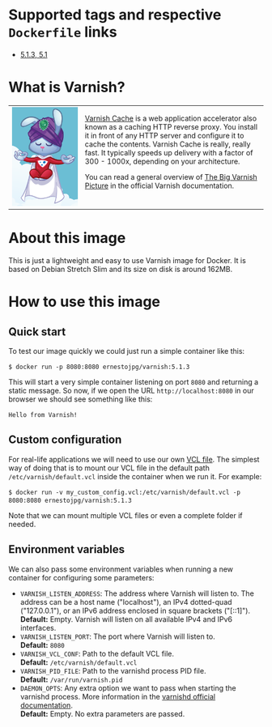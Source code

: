 # Supported tags and respective `Dockerfile` links

* [5.1.3, 5.1](https://github.com/ernestojpg/varnish-docker/blob/master/Dockerfile)

# What is Varnish?

<table>
    <tr>
    <td width="130">
        <a href="#"><img src="https://raw.githubusercontent.com/ernestojpg/varnish-docker/master/logo.png" width="100%"></a>
    </td>
    <td valign="top">
        <p><a href="https://varnish-cache.org/">Varnish Cache</a> is a web application accelerator also known as a caching HTTP reverse proxy.
        You install it in front of any HTTP server and configure it to cache the contents.
        Varnish Cache is really, really fast. It typically speeds up delivery with a factor of 300 - 1000x,
        depending on your architecture.</p>
        <p>You can read a general overview of <a href="https://varnish-cache.org/docs/trunk/users-guide/intro.html">The Big Varnish Picture</a>
        in the official Varnish documentation.</p>
    </td> 
    </tr>
</table>

# About this image

This is just a lightweight and easy to use Varnish image for Docker. It is based on Debian Stretch Slim and its size on disk is around 162MB.

# How to use this image

## Quick start

To test our image quickly we could just run a simple container like this:
```
$ docker run -p 8080:8080 ernestojpg/varnish:5.1.3
```
This will start a very simple container listening on port `8080` and returning a static message. So now, if we open the
URL `http://localhost:8080` in our browser we should see something like this:
```
Hello from Varnish!
```

## Custom configuration

For real-life applications we will need to use our own [VCL file](https://varnish-cache.org/docs/trunk/users-guide/vcl.html).
The simplest way of doing that is to mount our VCL file in the default path `/etc/varnish/default.vcl` inside the container
when we run it. For example:
```
$ docker run -v my_custom_config.vcl:/etc/varnish/default.vcl -p 8080:8080 ernestojpg/varnish:5.1.3
```

Note that we can mount multiple VCL files or even a complete folder if needed.

## Environment variables

We can also pass some environment variables when running a new container for configuring some parameters:

* `VARNISH_LISTEN_ADDRESS`: The address where Varnish will listen to. The address can be a host name ("localhost"), an IPv4 dotted-quad
  ("127.0.0.1"), or an IPv6 address enclosed in square brackets ("[::1]").  
  **Default:** Empty. Varnish will listen on all available IPv4 and IPv6 interfaces. 
* `VARNISH_LISTEN_PORT`: The port where Varnish will listen to.  
  **Default:** `8080`
* `VARNISH_VCL_CONF`: Path to the default VCL file.  
  **Default:** `/etc/varnish/default.vcl`
* `VARNISH_PID_FILE`: Path to the varnishd process PID file.  
  **Default:** `/var/run/varnish.pid`
* `DAEMON_OPTS`: Any extra option we want to pass when starting the varnishd process. More information in the
  [varnishd official documentation](https://varnish-cache.org/docs/trunk/reference/varnishd.html).  
  **Default:** Empty. No extra parameters are passed.
